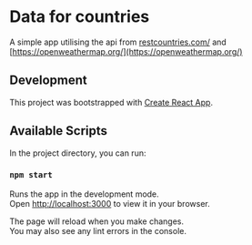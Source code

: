 # Data for countries

A simple app utilising the api from [restcountries.com/](https://restcountries.com/) and [https://openweathermap.org/](https://openweathermap.org/)

## Development

This project was bootstrapped with [Create React App](https://github.com/facebook/create-react-app).

## Available Scripts

In the project directory, you can run:

### `npm start`

Runs the app in the development mode.\
Open [http://localhost:3000](http://localhost:3000) to view it in your browser.

The page will reload when you make changes.\
You may also see any lint errors in the console.
